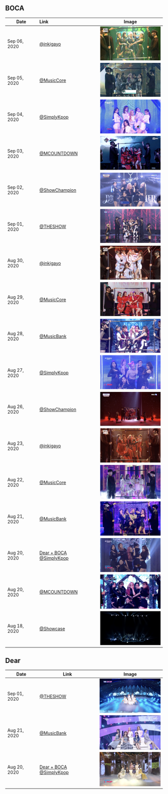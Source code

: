 ## BOCA

| Date         | Link                                                    |                            Image                             |
| ------------ | :------------------------------------------------------ | :----------------------------------------------------------: |
| Sep 06, 2020 | [@inkigayo](https://youtu.be/DnsLPU2HxEE)               | <img src="img/20200906_inkigayo.png" alt="20200906_inkigayo" style="zoom:20%;" /> |
| Sep 05, 2020 | [@MusicCore](https://youtu.be/zdWr1mzAuaE)              | <img src="img/20200905_MusicCore.png" alt="20200905_MusicCore" style="zoom: 20%;" /> |
| Sep 04, 2020 | [@SimplyKpop](https://youtu.be/HXgnhKt_3d8)             | <img src="img/20200904_SimplyKpop.png" alt="20200904_SimplyKpop" style="zoom:20%;" /> |
| Sep 03, 2020 | [@MCOUNTDOWN](https://youtu.be/FTDsc8fnsMU)             | <img src="img/20200903_MCOUNTDOWN.png" alt="20200903_MCOUNTDOWN" style="zoom:20%;" /> |
| Sep 02, 2020 | [@ShowChampion](https://youtu.be/4M2ssnpHSfc)           | <img src="img/20200902_ShowChampion.png" alt="20200902_ShowChampion" style="zoom:20%;" /> |
| Sep 01, 2020 | [@THESHOW](https://youtu.be/nCX3ahB90Bc)                | <img src="img/20200901_TheShow.png" alt="20200901_TheShow" style="zoom:20%;" /> |
| Aug 30, 2020 | [@inkigayo](https://youtu.be/HdBzPGt2xBI)               | <img src="img/20200830_inkigayo.png" alt="20200830_inkigayo" style="zoom:20%;" /> |
| Aug 29, 2020 | [@MusicCore](https://youtu.be/oHmYxzF2tAY)              | <img src="img/20200829_MusicCore.png" alt="20200829_MusicCore" style="zoom:20%;" /> |
| Aug 28, 2020 | [@MusicBank](https://youtu.be/4GWE0ZChUJI)              | <img src="img/20200828_MusicBank.png" alt="20200828_MusicBank" style="zoom:20%;" /> |
| Aug 27, 2020 | [@SimplyKpop](https://youtu.be/HiE-O78yOEY)             | <img src="img/20200827_SimplyKpop.png" alt="20200827_SimplyKpop" style="zoom:20%;" /> |
| Aug 26, 2020 | [@ShowChampion](https://youtu.be/B2lzNrSThwo)           | <img src="img/20200826_ShowChampion.png" alt="20200826_ShowChampion" style="zoom:20%;" /> |
| Aug 23, 2020 | [@inkigayo](https://youtu.be/5KdSL4r1L-w)               | <img src="img/20200823_inkigayo.png" alt="20200823_inkigayo" style="zoom:20%;" /> |
| Aug 22, 2020 | [@MusicCore](https://youtu.be/BXEHCpNLFRU)              | <img src="img/20200822_MusicCore.png" alt="20200822_MusicCore" style="zoom:20%;" /> |
| Aug 21, 2020 | [@MusicBank](https://youtu.be/ylf1mRoY2Zc)              | <img src="img/20200821_MusicBank.png" alt="20200821_MusicBank" style="zoom:20%;" /> |
| Aug 20, 2020 | [Dear + BOCA @SimplyKpop](https://youtu.be/niivrJ6m8Is) | <img src="img/20200820_SimplyKpop.png" alt="20200820_SimplyKpop" style="zoom:20%;" /> |
| Aug 20, 2020 | [@MCOUNTDOWN](https://youtu.be/8WKgZFdI3ic)             | <img src="img/20200820_MCOUNTDOWN.png" alt="20200820_MCOUNTDOWN" style="zoom:20%;" /> |
| Aug 18, 2020 | [@Showcase](https://youtu.be/WhskMAEaZFc)               | <img src="img/20200818_Showcase.png" alt="20200818_Showcase" style="zoom:20%;" /> |



## Dear

| Date         | Link                                                    | Image                                                        |
| ------------ | ------------------------------------------------------- | ------------------------------------------------------------ |
| Sep 01, 2020 | [@THESHOW](https://youtu.be/9ghYU0MBZ_g)                | <img src="img/20200901_TheShow_Dear.png" alt="20200901_TheShow_Dear" style="zoom:20%;" /> |
| Aug 21, 2020 | [@MusicBank](https://youtu.be/Jn8enTwPXJo)              | <img src="img/20200821_MusicBank_Dear.png" alt="20200821_MusicBank_Dear" style="zoom:20%;" /> |
| Aug 20, 2020 | [Dear + BOCA @SimplyKpop](https://youtu.be/niivrJ6m8Is) | <img src="img/20200820_SimplyKpop_Dear.png" alt="20200820_SimplyKpop_Dear" style="zoom:20%;" /> |
